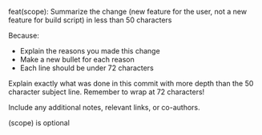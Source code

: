 feat(scope): Summarize the change (new feature for the user, not a new feature for build script) in less than 50 characters 

Because:
- Explain the reasons you made this change
- Make a new bullet for each reason
- Each line should be under 72 characters

Explain exactly what was done in this commit with more depth than the
50 character subject line. Remember to wrap at 72 characters!

Include any additional notes, relevant links, or co-authors.

(scope) is optional
